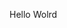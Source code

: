 Hello Wolrd


























































































































































































































































































































































































































































































































































































































































































































































































































































































































































































































































































































































































































































































































































































































































































































































































































































































































































































































































































































































































































































































































































































































































































































































































































































































































































































































































































































































































































































































































































































































































































































































































































































































































































































